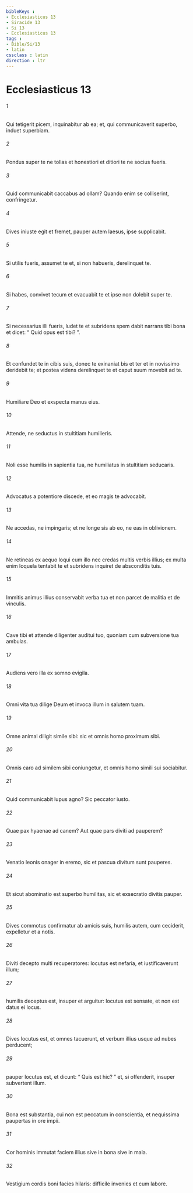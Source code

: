 ```yaml
---
bibleKeys : 
- Ecclesiasticus 13
- Siracide 13
- Si 13
- Ecclesiasticus 13
tags : 
- Bible/Si/13
- latin
cssclass : latin
direction : ltr
---
```


# Ecclesiasticus 13

###### 1
Qui tetigerit picem, inquinabitur ab ea; et, qui communicaverit superbo, induet superbiam.
###### 2
Pondus super te ne tollas et honestiori et ditiori te ne socius fueris.
###### 3
Quid communicabit caccabus ad ollam? Quando enim se colliserint, confringetur.
###### 4
Dives iniuste egit et fremet, pauper autem laesus, ipse supplicabit.
###### 5
Si utilis fueris, assumet te et, si non habueris, derelinquet te.
###### 6
Si habes, convivet tecum et evacuabit te et ipse non dolebit super te.
###### 7
Si necessarius illi fueris, ludet te et subridens spem dabit narrans tibi bona et dicet: “ Quid opus est tibi? ”.
###### 8
Et confundet te in cibis suis, donec te exinaniat bis et ter et in novissimo deridebit te; et postea videns derelinquet te et caput suum movebit ad te.
###### 9
Humiliare Deo et exspecta manus eius.
###### 10
Attende, ne seductus in stultitiam humilieris.
###### 11
Noli esse humilis in sapientia tua, ne humiliatus in stultitiam seducaris.
###### 12
Advocatus a potentiore discede, et eo magis te advocabit.
###### 13
Ne accedas, ne impingaris; et ne longe sis ab eo, ne eas in oblivionem.
###### 14
Ne retineas ex aequo loqui cum illo nec credas multis verbis illius; ex multa enim loquela tentabit te et subridens inquiret de absconditis tuis.
###### 15
Immitis animus illius conservabit verba tua et non parcet de malitia et de vinculis.
###### 16
Cave tibi et attende diligenter auditui tuo, quoniam cum subversione tua ambulas.
###### 17
Audiens vero illa ex somno evigila.
###### 18
Omni vita tua dilige Deum et invoca illum in salutem tuam.
###### 19
Omne animal diligit simile sibi: sic et omnis homo proximum sibi.
###### 20
Omnis caro ad similem sibi coniungetur, et omnis homo simili sui sociabitur.
###### 21
Quid communicabit lupus agno? Sic peccator iusto.
###### 22
Quae pax hyaenae ad canem? Aut quae pars diviti ad pauperem?
###### 23
Venatio leonis onager in eremo, sic et pascua divitum sunt pauperes.
###### 24
Et sicut abominatio est superbo humilitas, sic et exsecratio divitis pauper.
###### 25
Dives commotus confirmatur ab amicis suis, humilis autem, cum ceciderit, expelletur et a notis.
###### 26
Diviti decepto multi recuperatores: locutus est nefaria, et iustificaverunt illum;
###### 27
humilis deceptus est, insuper et arguitur: locutus est sensate, et non est datus ei locus.
###### 28
Dives locutus est, et omnes tacuerunt, et verbum illius usque ad nubes perducent;
###### 29
pauper locutus est, et dicunt: “ Quis est hic? ” et, si offenderit, insuper subvertent illum.
###### 30
Bona est substantia, cui non est peccatum in conscientia, et nequissima paupertas in ore impii.
###### 31
Cor hominis immutat faciem illius sive in bona sive in mala.
###### 32
Vestigium cordis boni facies hilaris: difficile invenies et cum labore.
